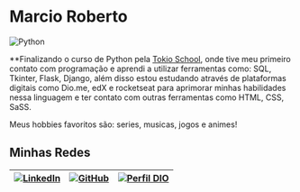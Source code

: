 # Marcio Roberto

![Python](https://img.shields.io/badge/Python-000?style=for-the-badge&logo=python) 

**Finalizando o curso de Python pela [Tokio School](https://tokioschool.pt/descobre-tokio/?_gl=1*ev1dtt*_up*MQ..&gclid=Cj0KCQjwuZGnBhD1ARIsACxbAVhTVKXxllbNw56lpOACp3_eEAWqVTJFs5P8AxVWFDuYPaSdYx90-1EaAryvEALw_wcB), onde tive meu primeiro contato com programação e aprendi a utilizar ferramentas como: SQL, Tkinter, Flask, Django, além disso estou estudando através de plataformas digitais como Dio.me, edX e rocketseat para aprimorar minhas habilidades nessa linguagem e ter contato com outras ferramentas como HTML, CSS, SaSS.

Meus hobbies favoritos são: series, musicas, jogos e animes!
## Minhas Redes

| [![LinkedIn](https://img.shields.io/badge/linkedin-%230077B5.svg?style=for-the-badge&logo=linkedin&logoColor=white)](https://www.linkedin.com/in/marcio-roberto-498931142/) | [![GitHub](https://img.shields.io/badge/github-%23121011.svg?style=for-the-badge&logo=github&logoColor=white)](https://github.com/Eumaxion)        | [![Perfil DIO](https://img.shields.io/badge/Perfil_Dio-%238A4182?style=for-the-badge&logo=&logoColor=0E76A8)](https://www.dio.me/users/marciorock171)|
|----------|-------------|---------|
